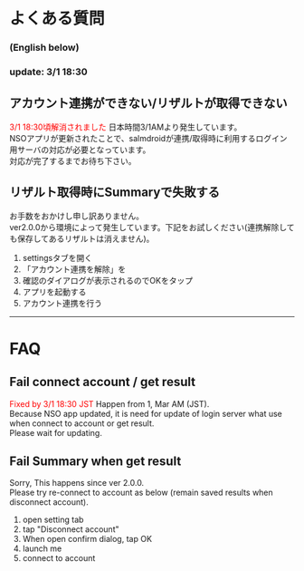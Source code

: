 # よくある質問
### (English below)
### update: 3/1 18:30

## アカウント連携ができない/リザルトが取得できない
<font color="Red">3/1 18:30頃解消されました</font>
日本時間3/1AMより発生しています。<br>
NSOアプリが更新されたことで、salmdroidが連携/取得時に利用するログイン用サーバの対応が必要となっています。<br>
対応が完了するまでお待ち下さい。<br>

## リザルト取得時にSummaryで失敗する
お手数をおかけし申し訳ありません。<br>
ver2.0.0から環境によって発生しています。下記をお試しください(連携解除しても保存してあるリザルトは消えません)。<br>
1. settingsタブを開く
2. 「アカウント連携を解除」を
3. 確認のダイアログが表示されるのでOKをタップ
4. アプリを起動する
5. アカウント連携を行う


---

# FAQ

## Fail connect account / get result
<font color="Red">Fixed by 3/1 18:30 JST</font>
Happen from 1, Mar AM (JST).<br>
Because NSO app updated, it is need for update of login server what use when connect to account or get result.<br>
Please wait for updating.<br>

## Fail Summary when get result
Sorry, This happens since ver 2.0.0.<br>
Please try re-connect to account as below (remain saved results when disconnect account).<br>
1. open setting tab
2. tap "Disconnect account"
3. When open confirm dialog, tap OK
4. launch me
5. connect to account
